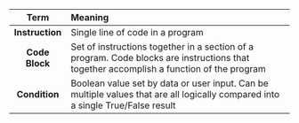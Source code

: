 |Term|Meaning|
|:-:|:-|
|**Instruction**|Single line of code in a program|
|**Code Block**|Set of instructions together in a section of a program. Code blocks are instructions that together accomplish a function of the program|
|**Condition**|Boolean value set by data or user input. Can be multiple values that are all logically compared into a single True/False result|
